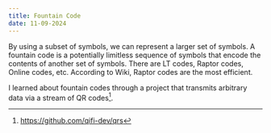 ```yaml
---
title: Fountain Code
date: 11-09-2024
---
```


By using a subset of symbols, we can represent a larger set of symbols.
A fountain code is a potentially limitless sequence of symbols that encode
the contents of another set of symbols. There are LT codes, Raptor codes,
Online codes, etc. According to Wiki, Raptor codes are the most efficient.

I learned about fountain codes through a project that transmits arbitrary data
via a stream of QR codes[^2].

[^1]: https://en.wikipedia.org/wiki/Fountain_code
[^2]: https://github.com/qifi-dev/qrs
